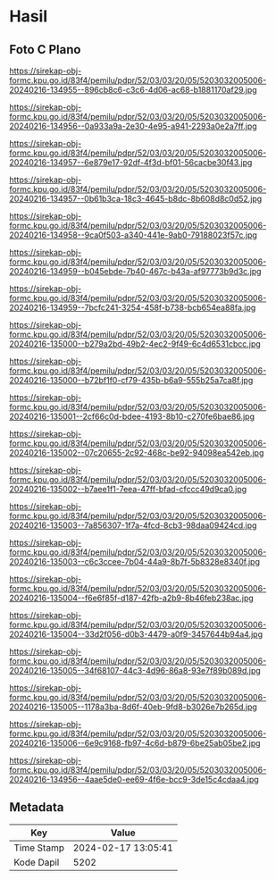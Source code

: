 # Hasil

## Foto C Plano

https://sirekap-obj-formc.kpu.go.id/83f4/pemilu/pdpr/52/03/03/20/05/5203032005006-20240216-134955--896cb8c6-c3c6-4d06-ac68-b1881170af29.jpg

https://sirekap-obj-formc.kpu.go.id/83f4/pemilu/pdpr/52/03/03/20/05/5203032005006-20240216-134956--0a933a9a-2e30-4e95-a941-2293a0e2a7ff.jpg

https://sirekap-obj-formc.kpu.go.id/83f4/pemilu/pdpr/52/03/03/20/05/5203032005006-20240216-134957--6e879e17-92df-4f3d-bf01-56cacbe30f43.jpg

https://sirekap-obj-formc.kpu.go.id/83f4/pemilu/pdpr/52/03/03/20/05/5203032005006-20240216-134957--0b61b3ca-18c3-4645-b8dc-8b608d8c0d52.jpg

https://sirekap-obj-formc.kpu.go.id/83f4/pemilu/pdpr/52/03/03/20/05/5203032005006-20240216-134958--9ca0f503-a340-441e-9ab0-79188023f57c.jpg

https://sirekap-obj-formc.kpu.go.id/83f4/pemilu/pdpr/52/03/03/20/05/5203032005006-20240216-134959--b045ebde-7b40-467c-b43a-af97773b9d3c.jpg

https://sirekap-obj-formc.kpu.go.id/83f4/pemilu/pdpr/52/03/03/20/05/5203032005006-20240216-134959--7bcfc241-3254-458f-b738-bcb654ea88fa.jpg

https://sirekap-obj-formc.kpu.go.id/83f4/pemilu/pdpr/52/03/03/20/05/5203032005006-20240216-135000--b279a2bd-49b2-4ec2-9f49-6c4d6531cbcc.jpg

https://sirekap-obj-formc.kpu.go.id/83f4/pemilu/pdpr/52/03/03/20/05/5203032005006-20240216-135000--b72bf1f0-cf79-435b-b6a9-555b25a7ca8f.jpg

https://sirekap-obj-formc.kpu.go.id/83f4/pemilu/pdpr/52/03/03/20/05/5203032005006-20240216-135001--2cf66c0d-bdee-4193-8b10-c270fe6bae86.jpg

https://sirekap-obj-formc.kpu.go.id/83f4/pemilu/pdpr/52/03/03/20/05/5203032005006-20240216-135002--07c20655-2c92-468c-be92-94098ea542eb.jpg

https://sirekap-obj-formc.kpu.go.id/83f4/pemilu/pdpr/52/03/03/20/05/5203032005006-20240216-135002--b7aee1f1-7eea-47ff-bfad-cfccc49d9ca0.jpg

https://sirekap-obj-formc.kpu.go.id/83f4/pemilu/pdpr/52/03/03/20/05/5203032005006-20240216-135003--7a856307-1f7a-4fcd-8cb3-98daa09424cd.jpg

https://sirekap-obj-formc.kpu.go.id/83f4/pemilu/pdpr/52/03/03/20/05/5203032005006-20240216-135003--c6c3ccee-7b04-44a9-8b7f-5b8328e8340f.jpg

https://sirekap-obj-formc.kpu.go.id/83f4/pemilu/pdpr/52/03/03/20/05/5203032005006-20240216-135004--f6e6f85f-d187-42fb-a2b9-8b46feb238ac.jpg

https://sirekap-obj-formc.kpu.go.id/83f4/pemilu/pdpr/52/03/03/20/05/5203032005006-20240216-135004--33d2f056-d0b3-4479-a0f9-3457644b94a4.jpg

https://sirekap-obj-formc.kpu.go.id/83f4/pemilu/pdpr/52/03/03/20/05/5203032005006-20240216-135005--34f68107-44c3-4d96-86a8-93e7f89b089d.jpg

https://sirekap-obj-formc.kpu.go.id/83f4/pemilu/pdpr/52/03/03/20/05/5203032005006-20240216-135005--1178a3ba-8d6f-40eb-9fd8-b3026e7b265d.jpg

https://sirekap-obj-formc.kpu.go.id/83f4/pemilu/pdpr/52/03/03/20/05/5203032005006-20240216-135006--6e9c9168-fb97-4c6d-b879-6be25ab05be2.jpg

https://sirekap-obj-formc.kpu.go.id/83f4/pemilu/pdpr/52/03/03/20/05/5203032005006-20240216-134956--4aae5de0-ee69-4f6e-bcc9-3de15c4cdaa4.jpg


## Metadata

| Key        | Value               |
| ---------- | ------------------- |
| Time Stamp | 2024-02-17 13:05:41 |
| Kode Dapil | 5202                |



